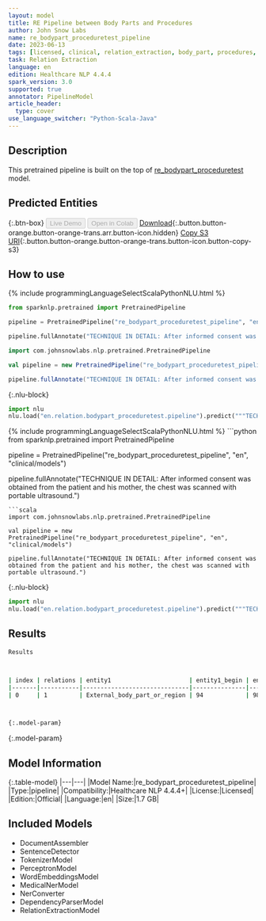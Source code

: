 ```yaml
---
layout: model
title: RE Pipeline between Body Parts and Procedures
author: John Snow Labs
name: re_bodypart_proceduretest_pipeline
date: 2023-06-13
tags: [licensed, clinical, relation_extraction, body_part, procedures, en]
task: Relation Extraction
language: en
edition: Healthcare NLP 4.4.4
spark_version: 3.0
supported: true
annotator: PipelineModel
article_header:
  type: cover
use_language_switcher: "Python-Scala-Java"
---
```


## Description

This pretrained pipeline is built on the top of [re_bodypart_proceduretest](https://nlp.johnsnowlabs.com/2021/01/18/re_bodypart_proceduretest_en.html) model.

## Predicted Entities



{:.btn-box}
<button class="button button-orange" disabled>Live Demo</button>
<button class="button button-orange" disabled>Open in Colab</button>
[Download](https://s3.amazonaws.com/auxdata.johnsnowlabs.com/clinical/models/re_bodypart_proceduretest_pipeline_en_4.4.4_3.0_1686651229685.zip){:.button.button-orange.button-orange-trans.arr.button-icon.hidden}
[Copy S3 URI](s3://auxdata.johnsnowlabs.com/clinical/models/re_bodypart_proceduretest_pipeline_en_4.4.4_3.0_1686651229685.zip){:.button.button-orange.button-orange-trans.button-icon.button-copy-s3}

## How to use

<div class="tabs-box" markdown="1">
{% include programmingLanguageSelectScalaPythonNLU.html %}

```python
from sparknlp.pretrained import PretrainedPipeline

pipeline = PretrainedPipeline("re_bodypart_proceduretest_pipeline", "en", "clinical/models")

pipeline.fullAnnotate("TECHNIQUE IN DETAIL: After informed consent was obtained from the patient and his mother, the chest was scanned with portable ultrasound.")
```
```scala
import com.johnsnowlabs.nlp.pretrained.PretrainedPipeline

val pipeline = new PretrainedPipeline("re_bodypart_proceduretest_pipeline", "en", "clinical/models")

pipeline.fullAnnotate("TECHNIQUE IN DETAIL: After informed consent was obtained from the patient and his mother, the chest was scanned with portable ultrasound.")
```


{:.nlu-block}
```python
import nlu
nlu.load("en.relation.bodypart_proceduretest.pipeline").predict("""TECHNIQUE IN DETAIL: After informed consent was obtained from the patient and his mother, the chest was scanned with portable ultrasound.""")
```

</div>

<div class="tabs-box" markdown="1">
{% include programmingLanguageSelectScalaPythonNLU.html %}
```python
from sparknlp.pretrained import PretrainedPipeline

pipeline = PretrainedPipeline("re_bodypart_proceduretest_pipeline", "en", "clinical/models")

pipeline.fullAnnotate("TECHNIQUE IN DETAIL: After informed consent was obtained from the patient and his mother, the chest was scanned with portable ultrasound.")
```
```scala
import com.johnsnowlabs.nlp.pretrained.PretrainedPipeline

val pipeline = new PretrainedPipeline("re_bodypart_proceduretest_pipeline", "en", "clinical/models")

pipeline.fullAnnotate("TECHNIQUE IN DETAIL: After informed consent was obtained from the patient and his mother, the chest was scanned with portable ultrasound.")
```

{:.nlu-block}
```python
import nlu
nlu.load("en.relation.bodypart_proceduretest.pipeline").predict("""TECHNIQUE IN DETAIL: After informed consent was obtained from the patient and his mother, the chest was scanned with portable ultrasound.""")
```
</div>

## Results

```bash
Results



| index | relations | entity1                      | entity1_begin | entity1_end | chunk1 | entity2 | entity2_end | entity2_end | chunk2              | confidence |
|-------|-----------|------------------------------|---------------|-------------|--------|---------|-------------|-------------|---------------------|------------|
| 0     | 1         | External_body_part_or_region | 94            | 98          | chest  | Test    | 117         | 135         | portable ultrasound | 1.0        |



{:.model-param}
```

{:.model-param}
## Model Information

{:.table-model}
|---|---|
|Model Name:|re_bodypart_proceduretest_pipeline|
|Type:|pipeline|
|Compatibility:|Healthcare NLP 4.4.4+|
|License:|Licensed|
|Edition:|Official|
|Language:|en|
|Size:|1.7 GB|

## Included Models

- DocumentAssembler
- SentenceDetector
- TokenizerModel
- PerceptronModel
- WordEmbeddingsModel
- MedicalNerModel
- NerConverter
- DependencyParserModel
- RelationExtractionModel